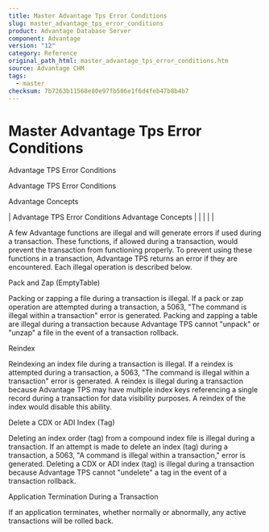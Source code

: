 ```yaml
---
title: Master Advantage Tps Error Conditions
slug: master_advantage_tps_error_conditions
product: Advantage Database Server
component: Advantage
version: "12"
category: Reference
original_path_html: master_advantage_tps_error_conditions.htm
source: Advantage CHM
tags:
  - master
checksum: 7b7263b11568e80e97fb506e1f6d4feb47b8b4b7
---
```


# Master Advantage Tps Error Conditions

Advantage TPS Error Conditions

Advantage TPS Error Conditions

Advantage Concepts

| Advantage TPS Error Conditions  Advantage Concepts |  |  |  |  |

A few Advantage functions are illegal and will generate errors if used during a transaction. These functions, if allowed during a transaction, would prevent the transaction from functioning properly. To prevent using these functions in a transaction, Advantage TPS returns an error if they are encountered. Each illegal operation is described below.

Pack and Zap (EmptyTable)

Packing or zapping a file during a transaction is illegal. If a pack or zap operation are attempted during a transaction, a 5063, "The command is illegal within a transaction" error is generated. Packing and zapping a table are illegal during a transaction because Advantage TPS cannot "unpack" or "unzap" a file in the event of a transaction rollback.

Reindex

Reindexing an index file during a transaction is illegal. If a reindex is attempted during a transaction, a 5063, "The command is illegal within a transaction" error is generated. A reindex is illegal during a transaction because Advantage TPS may have multiple index keys referencing a single record during a transaction for data visibility purposes. A reindex of the index would disable this ability.

Delete a CDX or ADI Index (Tag)

Deleting an index order (tag) from a compound index file is illegal during a transaction. If an attempt is made to delete an index (tag) during a transaction, a 5063, "A command is illegal within a transaction," error is generated. Deleting a CDX or ADI index (tag) is illegal during a transaction because Advantage TPS cannot "undelete" a tag in the event of a transaction rollback.

Application Termination During a Transaction

If an application terminates, whether normally or abnormally, any active transactions will be rolled back.
